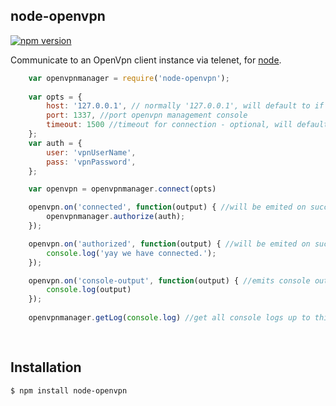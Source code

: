node-openvpn
--------------

[![npm version](https://badge.fury.io/js/node-openvpn.svg)](http://badge.fury.io/js/node-openvpn)



 Communicate to an OpenVpn client instance via telenet, for [node](http://nodejs.org).

  

```js
	var openvpnmanager = require('node-openvpn');
    
	var opts = {
        host: '127.0.0.1', // normally '127.0.0.1', will default to if undefined 
        port: 1337, //port openvpn management console
        timeout: 1500 //timeout for connection - optional, will default to 1500ms if undefined
    };
    var auth = {
        user: 'vpnUserName', 
        pass: 'vpnPassword', 
    };

    var openvpn = openvpnmanager.connect(opts)

    openvpn.on('connected', function(output) { //will be emited on successful interfacing with openvpn instance
        openvpnmanager.authorize(auth);
    });

    openvpn.on('authorized', function(output) { //will be emited on successful connection of vpn. 
        console.log('yay we have connected.');
    });

    openvpn.on('console-output', function(output) { //emits console output of openvpn instance as a array
        console.log(output)
    });
    
    openvpnmanager.getLog(console.log) //get all console logs up to this point
    
    
```

## Installation

```bash
$ npm install node-openvpn
```

